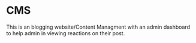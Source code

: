 # CMS
This is an blogging website/Content Managment with an admin dashboard to help admin in viewing reactions on their post.
